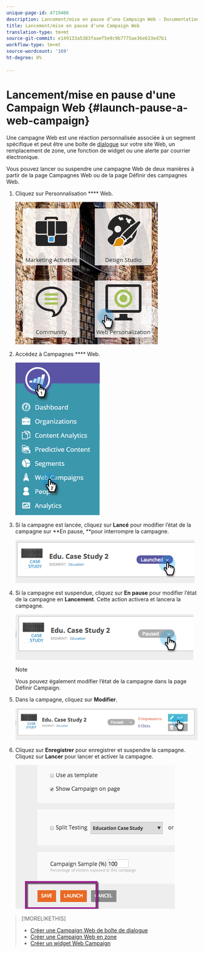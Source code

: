 ```yaml
---
unique-page-id: 4719406
description: Lancement/mise en pause d’une Campaign Web - Documentation marketing - Documentation du produit
title: Lancement/mise en pause d'une Campaign Web
translation-type: tm+mt
source-git-commit: e149133a5383faaef5e9c9b7775ae36e633ed7b1
workflow-type: tm+mt
source-wordcount: '169'
ht-degree: 0%

---
```



# Lancement/mise en pause d&#39;une Campaign Web {#launch-pause-a-web-campaign}

Une campagne Web est une réaction personnalisée associée à un segment spécifique et peut être une boîte de [dialogue](create-a-new-dialog-web-campaign.md) sur votre site Web, un remplacement [](create-a-new-in-zone-web-campaign.md)de zone, une fonction de widget ou une alerte par courrier électronique.

Vous pouvez lancer ou suspendre une campagne Web de deux manières à partir de la page Campagnes Web ou de la page Définir des campagnes Web.

1. Cliquez sur Personnalisation **** Web.

   ![](assets/one-1.png)

1. Accédez à Campagnes **** Web.

   ![](assets/two-1.png)

1. Si la campagne est lancée, cliquez sur **Lancé** pour modifier l’état de la campagne sur **En pause, **pour interrompre la campagne.

   ![](assets/image2014-11-26-17-3a26-3a38.png)

1. Si la campagne est suspendue, cliquez sur **En pause** pour modifier l’état de la campagne en **Lancement**. Cette action activera et lancera la campagne.

   ![](assets/image2014-11-26-17-3a28-3a59.png)

   >[!NOTE]
   >
   >Vous pouvez également modifier l’état de la campagne dans la page Définir Campaign.

1. Dans la campagne, cliquez sur **Modifier**.

   ![](assets/image2014-11-26-17-3a31-3a37.png)

1. Cliquez sur **Enregistrer** pour enregistrer et suspendre la campagne. Cliquez sur **Lancer** pour lancer et activer la campagne.

   ![](assets/image2014-11-26-17-3a32-3a48.png)

>[!MORELIKETHIS]
>
>* [Créer une Campaign Web de boîte de dialogue](create-a-new-dialog-web-campaign.md)
>* [Créer une Campaign Web en zone](create-a-new-in-zone-web-campaign.md)
>* [Créer un widget Web Campaign](create-a-new-widget-web-campaign.md)

>



